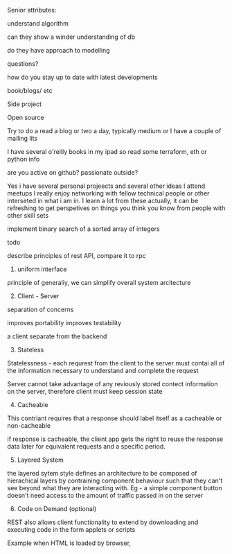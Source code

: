 Senior attributes:

understand algorithm

can they show a winder understanding of db

do they have approach to modelling



questions?

how do you stay up to date with latest developments

book/blogs/ etc

Side project

Open source

Try to do a read a blog or two a day, typically medium or I have a couple of mailing lits

I have several o'reilly books in my ipad so read some terraform, eth or python info


are you active on github? passionate outside?

Yes i have several personal projeects and several other ideas
I attend meetups
I really enjoy networking with fellow technical people or other interseted in what i am in.
I learn a lot from these actually, it can be refreshing to get perspetives on things you think you know from people with other skill sets


implement binary search of a sorted array of integers

todo

describe principles of rest API, compare it to rpc

1. uniform interface

principle of generaliy, we can simplify overall system arcitecture

2. Client - Server

separation of concerns

improves portability
improves testability

a client separate from the backend

3. Stateless

Statelessness - each requrest from the client to the server must contai all of the information necessary to understand and complete the request

Server cannot take advantage of any reviously stored contect information on the server, therefore client must keep session state

4. Cacheable

This contriant requires that a response should label itself as a cacheable or non-cacheable

if response is cacheable, the client app gets the right to reuse the response data later for equivalent requests and a specific period.

5. Layered System

the layered sytem style defines an architecture to be composed of hierachical layers by contraining component behaviour such that they can't see beyond what they are interacting with. Eg - a simple component button doesn't need access to the amount of traffic passed in on the server

6. Code on Demand (optional)

REST also allows client functionality to extend by downloading and executing code in the form applets or scripts

Example when HTML is loaded by browser, <script> tags allow an application to be loaded on demand

why use mongo over postgres?


Resource representation - REST APIs

- the data
- the metadata describing the data
- hypermedia links that can help clients transition to the next desired state

In simple words, in the REST architectural style, data and functionality are considered resources and are accessed using Uniform Resource Identifiers (URIs).

The clients and servers exchange representations of resources by using a standardized interface and protocol. Typically HTTP is the most used protocol, but REST does not mandate it.


RPC DIFF -

rpc is a bunch of functions where the method name is in the url string

APIs can look better because you can pass the arguments int  url string, instaead of passing in sql



Python questions

Do arguments in Python get passed by reference or by value

Passses by assignment

PBV - creates copy of argument to alter
PBR - uses argument itself, no additional memory for new value

assigning return values to variables is the best way to achieve the same results as passing by reference in python

Python’s language reference for assignment statements provides the following details:

    If the assignment target is an identifier, or variable name, then this name is bound to the object. For example, in x = 2, x is the name and 2 is the object.
    If the name is already bound to a separate object, then it’s re-bound to the new object. For example, if x is already 2 and you issue x = 3, then the variable name x is re-bound to 3.

All Python objects are implemented in a particular structure. One of the properties of this structure is a counter that keeps track of how many names have been bound to this object.

What tools do you use for linting, debugging and profiling?

Formatting - Black
Linting - Flake, radon
Debugging - VSCODE debugger env, tests, refacotor
profiling - datadog, grafana etc, prometheus

Profling - define  - Closely monitor the memory, CPU, and network utilized by each component during peak load testing

Give an example of filter and reduce over an iterable object

map - map(function, iterable(s))

def starts_with_A(s):
    return s[0] == "A"

fruit = ["Apple", "Banana", "Pear", "Apricot", "Orange"]
map_object = map(starts_with_A, fruit)

print(list(map_object))

fruit = ["Apple", "Banana", "Pear", "Apricot", "Orange"]
map_object = map(lambda s: s[0] == "A", fruit)

print(list(map_object))

filter(function, iterable(s))

def starts_with_A(s):
    return s[0] == "A"

fruit = ["Apple", "Banana", "Pear", "Apricot", "Orange"]
filter_object = filter(starts_with_A, fruit)

print(list(filter_object))

fruit = ["Apple", "Banana", "Pear", "Apricot", "Orange"]
filter_object = filter(lambda s: s[0] == "A", fruit)

print(list(filter_object))
['Apple', 'Apricot']

reduce(function, sequence[, initial])

rom functools import reduce

def add(x, y):
    return x + y

list = [2, 4, 7, 3]
print(reduce(add, list))

16

What is list and dict comp?

ITerating over data structure and altering values

What is a closure?

A closure is any function which closes over the environment in which it was defined. This means that it can access variables not in its parameter list. Examples:

def func(): return h
def anotherfunc(h):
   return func()

This will cause an error, because func does not close over the environment in anotherfunc - h is undefined. func only closes over the global environment. This will work:

def anotherfunc(h):
    def func(): return h
    return func()
`

How is memory managed in python?

Memory management in Python involves the management of a private heap. A private heap is a portion of memory that is exclusive to the Python process. All Python objects and data structures are stored in the private heap. The operating system cannot allocate this piece of memory to another process.

continue - https://www.honeybadger.io/blog/memory-management-in-python/

What will be the output of the following code?
list = ['a', 'b', 'c', 'd', 'e']
print list[10:]

an empty list since there is no start from 10th index

Python uses a Global Interpreter Lock. Does that mean it doesn’t use real threads?

The Python Global Interpreter Lock or GIL, in simple words, is a mutex (or a lock) that allows only one thread to hold the control of the Python interpreter. This means that only one thread can be in a state of execution at any point in time.

Read more and add info about multi processing

What database to use and when?
